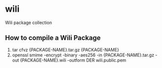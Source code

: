 # wili
Wili package collection

## How to compile a Wili Package
1. tar cfvz {PACKAGE-NAME}.tar.gz {PACKAGE-NAME}
2. openssl smime -encrypt -binary -aes256 -in {PACKAGE-NAME}.tar.gz -out {PACKAGE-NAME}.wili -outform DER wili.public.pem
